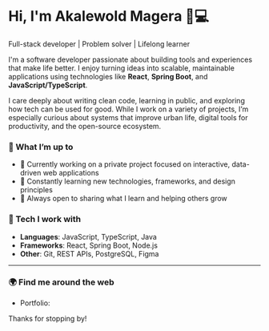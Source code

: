 # Hi, I'm Akalewold Magera 👋💻
 
Full-stack developer | Problem solver | Lifelong learner

I'm a software developer passionate about building tools and experiences that make life better. I enjoy turning ideas into scalable, maintainable applications using technologies like **React**, **Spring Boot**, and **JavaScript/TypeScript**.

I care deeply about writing clean code, learning in public, and exploring how tech can be used for good. While I work on a variety of projects, I’m especially curious about systems that improve urban life, digital tools for productivity, and the open-source ecosystem.

### 🚀 What I’m up to
- 🔭 Currently working on a private project focused on interactive, data-driven web applications
- 🌱 Constantly learning new technologies, frameworks, and design principles
- 💬 Always open to sharing what I learn and helping others grow

### 🧠 Tech I work with
- **Languages**: JavaScript, TypeScript, Java  
- **Frameworks**: React, Spring Boot, Node.js  
- **Other**: Git, REST APIs, PostgreSQL, Figma

---

### 🌍 Find me around the web
- Portfolio:   

Thanks for stopping by!
